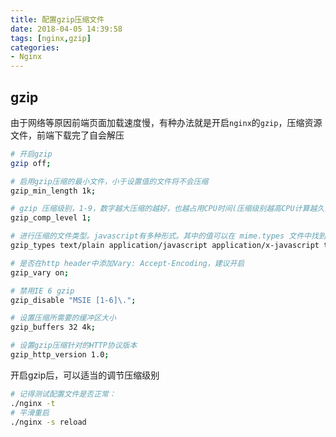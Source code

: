 ```yaml
---
title: 配置gzip压缩文件
date: 2018-04-05 14:39:58
tags: [nginx,gzip]
categories: 
- Nginx
---
```


## gzip

由于网络等原因前端页面加载速度慢，有种办法就是开启`nginx`的`gzip`，压缩资源文件，前端下载完了自会解压

```bash
# 开启gzip
gzip off;

# 启用gzip压缩的最小文件，小于设置值的文件将不会压缩
gzip_min_length 1k;

# gzip 压缩级别，1-9，数字越大压缩的越好，也越占用CPU时间(压缩级别越高CPU计算越久)
gzip_comp_level 1;

# 进行压缩的文件类型。javascript有多种形式。其中的值可以在 mime.types 文件中找到。
gzip_types text/plain application/javascript application/x-javascript text/css application/xml text/javascript application/x-httpd-php image/jpeg image/gif image/png application/vnd.ms-fontobject font/ttf font/opentype font/x-woff image/svg+xml;

# 是否在http header中添加Vary: Accept-Encoding，建议开启
gzip_vary on;

# 禁用IE 6 gzip
gzip_disable "MSIE [1-6]\.";

# 设置压缩所需要的缓冲区大小     
gzip_buffers 32 4k;

# 设置gzip压缩针对的HTTP协议版本
gzip_http_version 1.0;
```

<!-- more -->

开启gzip后，可以适当的调节压缩级别
```bash
# 记得测试配置文件是否正常：
./nginx -t 
# 平滑重启
./nginx -s reload
```